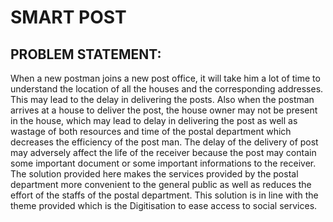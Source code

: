 # **SMART POST**
## **PROBLEM STATEMENT:**
When a new postman joins a new post office, it will take him a lot of time to understand the location of all the houses and the corresponding addresses. This may lead to the delay in delivering the posts. Also when the postman arrives at a house to deliver the post, the house owner may not be present in the house, which may lead to delay in delivering the post as well as wastage of both resources and time of the postal department which decreases the efficiency of the post man. The delay of the delivery of post may adversely affect the life of the receiver because the post may contain some important document or some important informations to the receiver.
                      The solution provided here makes  the services provided by the postal department more convenient to the general public as well as reduces the  effort of the staffs of the postal department. This solution is in line with the theme provided which is the Digitisation to ease access to social services.
